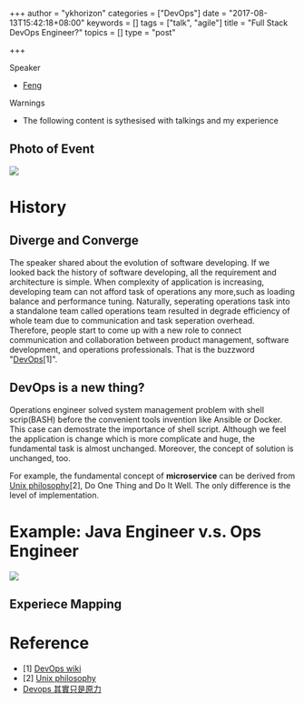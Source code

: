 +++
author = "ykhorizon"
categories = ["DevOps"]
date = "2017-08-13T15:42:18+08:00"
keywords = []
tags = ["talk", "agile"]
title = "Full Stack DevOps Engineer?"
topics = []
type = "post"

+++

Speaker

- [Feng](https://www.odd-e.com/about/feng.html)

Warnings

- The following content is sythesised with talkings and my experience

## Photo of Event
![](/content_img/computer/devops/intro.jpg)

# History
## Diverge and Converge
The speaker shared about the evolution of software developing. If we looked back the history of software developing, all the requirement and architecture is simple. When complexity of application is increasing, developing team can not afford task of operations any more,such as loading balance and performance tuning. Naturally, seperating operations task into a standalone team called operations team resulted in degrade efficiency of whole team due to communication and task seperation overhead. Therefore, people start to come up with a new role to connect communication and collaboration between product management, software development, and operations professionals. That is the buzzword "[DevOps](https://en.wikipedia.org/wiki/DevOps)[1]".

## DevOps is a new thing?
Operations engineer solved system management problem with shell scrip(BASH) before the convenient tools invention like Ansible or Docker. This case can demostrate the importance of shell script. Although we feel the application is change which is more complicate and huge, the fundamental task is almost unchanged. Moreover, the concept of solution is unchanged, too.

For example, the fundamental concept of __microservice__ can be derived from [Unix philosophy](https://en.wikipedia.org/wiki/Unix_philosophy)[2], Do One Thing and Do It Well. The only difference is the level of implementation.

# Example: Java Engineer v.s. Ops Engineer
![](/content_img/computer/devops/java_vs_devops.jpg)
## Experiece Mapping

# Reference
- [1] [DevOps wiki](https://en.wikipedia.org/wiki/DevOps)
- [2] [Unix philosophy](https://en.wikipedia.org/wiki/Unix_philosophy)
- [Devops 其實只是原力](https://medium.com/@ypochien/devops-odd-e-c51901483724)

